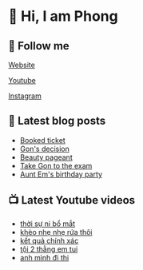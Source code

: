 # 👋 Hi, I am Phong

## 🔗 Follow me

[Website](https://phongever.xyz "Website")

[Youtube](https://www.youtube.com/@phongever "Youtube")

[Instagram](https://www.instagram.com/phongever "Instagram")

## 📝 Latest blog posts

<!-- BLOG-POST-LIST:START -->
- [Booked ticket](https://phongever.xyz/blog/booked-ticket/)
- [Gon&#39;s decision](https://phongever.xyz/blog/gons-decision/)
- [Beauty pageant](https://phongever.xyz/blog/beauty-pageant/)
- [Take Gon to the exam](https://phongever.xyz/blog/take-gon-to-the-exam/)
- [Aunt Em&#39;s birthday party](https://phongever.xyz/blog/aunt-ems-birthday-party/)
<!-- BLOG-POST-LIST:END -->

## 📺 Latest Youtube videos

<!-- YOUTUBE-VIDEO-LIST:START -->
- [thời sự ni bổ mắt](https://www.youtube.com/shorts/BgslrG1tj1g)
- [khèo nhẹ nhẹ rứa thôi](https://www.youtube.com/shorts/ipP88liWvyY)
- [kết quả chính xác](https://www.youtube.com/shorts/vr6ditBvt5c)
- [tội 2 thằng em tui](https://www.youtube.com/shorts/gcP6Zxv0Mzk)
- [anh mình đi thi](https://www.youtube.com/shorts/Dwre-83AVKs)
<!-- YOUTUBE-VIDEO-LIST:END -->
